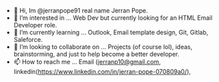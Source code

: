 - 👋 Hi, Im @jerranpope91 real name Jerran Pope.
- 👀 I’m interested in ... Web Dev but currently looking for an HTML Email Developer role.
- 🌱 I’m currently learning ... Outlook, Email template design, Git, Gitlab, Saleforce.
- 💞️ I’m looking to collaborate on ... Projects (of course lol), ideas, brainstorming, and just to help become a better developer.
- 📫 How to reach me ... Email (jerranp10@gmail.com, linkedin(https://www.linkedin.com/in/jerran-pope-070809a0/), 

